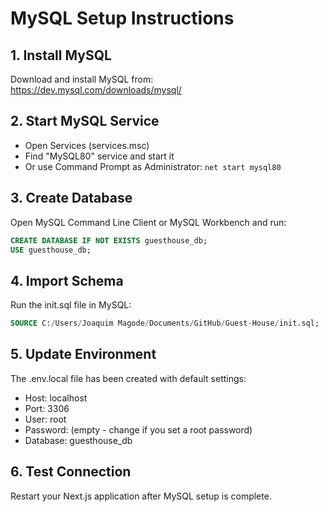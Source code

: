 # MySQL Setup Instructions

## 1. Install MySQL
Download and install MySQL from: https://dev.mysql.com/downloads/mysql/

## 2. Start MySQL Service
- Open Services (services.msc)
- Find "MySQL80" service and start it
- Or use Command Prompt as Administrator: `net start mysql80`

## 3. Create Database
Open MySQL Command Line Client or MySQL Workbench and run:
```sql
CREATE DATABASE IF NOT EXISTS guesthouse_db;
USE guesthouse_db;
```

## 4. Import Schema
Run the init.sql file in MySQL:
```sql
SOURCE C:/Users/Joaquim Magode/Documents/GitHub/Guest-House/init.sql;
```

## 5. Update Environment
The .env.local file has been created with default settings:
- Host: localhost
- Port: 3306
- User: root
- Password: (empty - change if you set a root password)
- Database: guesthouse_db

## 6. Test Connection
Restart your Next.js application after MySQL setup is complete.